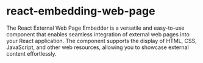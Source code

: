 # react-embedding-web-page
The React External Web Page Embedder is a versatile and easy-to-use component that enables seamless integration of external web pages into your React application. The component supports the display of HTML, CSS, JavaScript, and other web resources, allowing you to showcase external content effortlessly.
